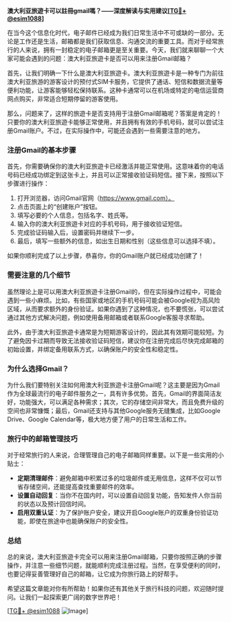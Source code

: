 **澳大利亚旅遊卡可以註冊gmail嗎？——深度解读与实用建议[[TG💪+ @esim1088](https://t.me/s/esim1088)]**

在当今这个信息化时代，电子邮件已经成为我们日常生活中不可或缺的一部分。无论是工作还是生活，邮箱都是我们获取信息、沟通交流的重要工具。而对于经常旅行的人来说，拥有一封稳定的电子邮箱更是至关重要。今天，我们就来聊聊一个大家可能会遇到的问题：澳大利亚旅遊卡是否可以用来注册Gmail邮箱？

首先，让我们明确一下什么是澳大利亚旅遊卡。澳大利亚旅遊卡是一种专门为前往澳大利亚旅游的游客设计的预付式SIM卡服务，它提供了通话、短信和数据流量等便利功能，让游客能够轻松保持联系。这种卡通常可以在机场或特定的电信运营商网点购买，非常适合短期停留的游客使用。

那么，问题来了，这样的旅遊卡是否支持用于注册Gmail邮箱呢？答案是肯定的！只要你的澳大利亚旅遊卡能够正常使用，并且拥有有效的手机号码，就可以尝试注册Gmail账户。不过，在实际操作中，可能还会遇到一些需要注意的地方。

### **注册Gmail的基本步骤**

首先，你需要确保你的澳大利亚旅遊卡已经激活并能正常使用。这意味着你的电话号码已经成功绑定到这张卡上，并且可以正常接收验证码短信。接下来，按照以下步骤进行操作：

1. 打开浏览器，访问Gmail官网（https://www.gmail.com）。
2. 点击页面上的“创建账户”按钮。
3. 填写必要的个人信息，包括名字、姓氏等。
4. 输入你的澳大利亚旅遊卡对应的手机号码，用于接收验证短信。
5. 完成验证码输入后，设置密码并继续下一步。
6. 最后，填写一些额外的信息，如出生日期和性别（这些信息可以选择不填）。

如果你顺利完成了以上步骤，恭喜你，你的Gmail账户就已经成功创建了！

### **需要注意的几个细节**

虽然理论上是可以用澳大利亚旅遊卡注册Gmail的，但在实际操作过程中，可能会遇到一些小麻烦。比如，有些国家或地区的手机号码可能会被Google视为高风险区域，从而要求额外的身份验证。如果你遇到了这种情况，也不要慌张，可以尝试通过其他方式解决问题，例如使用备用邮箱或者联系Google客服寻求帮助。

此外，由于澳大利亚旅遊卡通常是为短期游客设计的，因此其有效期可能较短。为了避免因卡过期而导致无法接收验证码短信，建议你在注册完成后尽快完成邮箱的初始设置，并绑定备用联系方式，以确保账户的安全性和稳定性。

### **为什么选择Gmail？**

为什么我们要特别关注如何用澳大利亚旅遊卡注册Gmail呢？这主要是因为Gmail作为全球最流行的电子邮件服务之一，具有许多优势。首先，Gmail的界面简洁友好，功能强大，可以满足各种需求；其次，它的存储空间非常大，而且免费升级的空间也非常慷慨；最后，Gmail还支持与其他Google服务无缝集成，比如Google Drive、Google Calendar等，极大地方便了用户的日常生活和工作。

### **旅行中的邮箱管理技巧**

对于经常旅行的人来说，合理管理自己的电子邮箱同样重要。以下是一些实用的小贴士：

- **定期清理邮件**：避免邮箱中积累过多的垃圾邮件或无用信息，这样不仅可以节省存储空间，还能提高查找重要邮件的效率。
- **设置自动回复**：当你不在国内时，可以设置自动回复功能，告知发件人你当前的状态以及预计回信时间。
- **启用双重认证**：为了保护账户安全，建议开启Google账户的双重身份验证功能，即使在旅途中也能确保账户的安全性。

### **总结**

总的来说，澳大利亚旅遊卡完全可以用来注册Gmail邮箱，只要你按照正确的步骤操作，并注意一些细节问题，就能顺利完成注册过程。当然，在享受便利的同时，也要记得妥善管理好自己的邮箱，让它成为你旅行路上的好帮手。

希望这篇文章能对你有所帮助！如果你还有其他关于旅行科技的问题，欢迎随时提问。让我们一起探索更广阔的数字世界吧！

[[TG💪+ @esim1088](https://t.me/s/esim1088) ![Image](https://i.postimg.cc/4NQfJmqS/Snipaste-2025-05-13-00-14-12.png)]